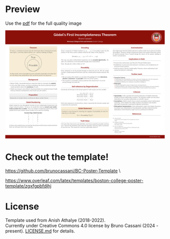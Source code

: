 # Preview

Use the [pdf](https://github.com/brunocassani/Math4All-Research-Poster/blob/main/Version_3.pdf) for the full quality image

[![S1][scst1]](https://github.com/brunocassani/Math4All-Research-Poster/blob/main/Version_3.png)


# Check out the template!

https://github.com/brunocassani/BC-Poster-Template \


https://www.overleaf.com/latex/templates/boston-college-poster-template/zgxfgpbfdjhj

# License

Template used from Anish Athalye (2018-2022).\
Currently under Creative Commons 4.0 license by Bruno Cassani (2024 - present).
[LICENSE.md][license] for details.

[beamerposter]: https://github.com/deselaers/latex-beamerposter
[Auriga]: https://github.com/anishathalye/auriga
[LuaTeX]: http://www.luatex.org/
[CTAN]: https://ctan.org/
[Raleway]: https://www.fontsquirrel.com/fonts/raleway
[Lato]: https://www.fontsquirrel.com/fonts/lato
[license]: LICENSE.md
[FAQ]: https://github.com/anishathalye/gemini/wiki/FAQ

[scst1]: https://github.com/brunocassani/Math4All-Research-Poster/blob/main/Version_3.png
